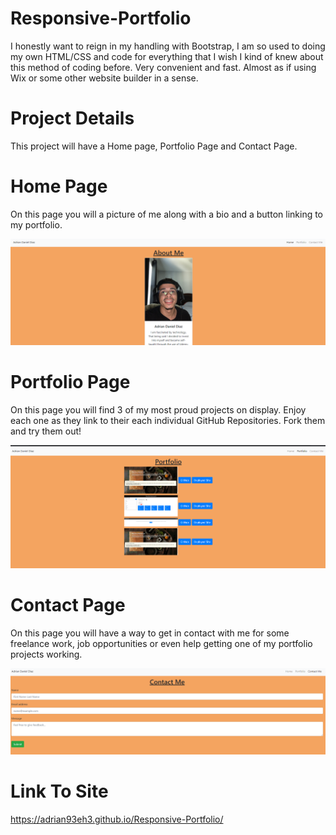 # Responsive-Portfolio
I honestly want to reign in my handling with Bootstrap, I am so used to doing my own HTML/CSS and code for everything that I wish I kind of knew about this method of coding before. Very convenient and fast. Almost as if using Wix or some other website builder in a sense.

# Project Details
This project will have a Home page, Portfolio Page and Contact Page.

# Home Page
On this page you will a picture of me along with a bio and a button linking to my portfolio.

<img src="images\Home.png" alt="pic_of_home_page">

# Portfolio Page
On this page you will find 3 of my most proud projects on display. Enjoy each one as they link to their each individual GitHub Repositories. Fork them and try them out!

<img src="images\Portfolio.png" alt="pic_of_portfolio_page">


# Contact Page
On this page you will have a way to get in contact with me for some freelance work, job opportunities or even help getting one of my portfolio projects working.

<img src="images\Contact.png" alt="pic_of_contact_page">

# Link To Site

https://adrian93eh3.github.io/Responsive-Portfolio/